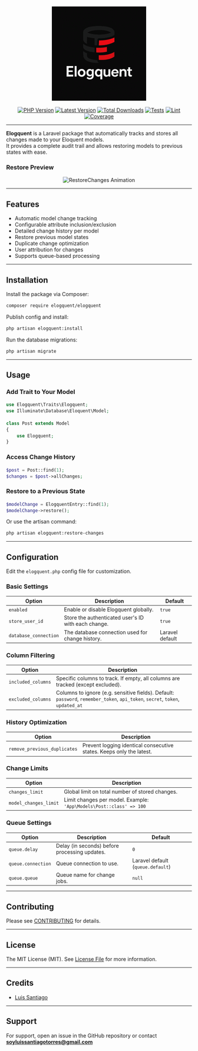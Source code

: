 
<p align="center">
    <img src="assets/logo.png" alt="Elogquent Logo">
</p>

<p align="center">
  <a href="https://packagist.org/packages/luissantiago/elogquent"><img src="https://img.shields.io/packagist/php-v/luissantiago/elogquent" alt="PHP Version"></a>
  <a href="https://packagist.org/packages/luissantiago/elogquent"><img src="https://img.shields.io/packagist/v/luissantiago/elogquent.svg?style=flat-square" alt="Latest Version"></a>
  <a href="https://packagist.org/packages/luissantiago/elogquent"><img src="https://img.shields.io/packagist/dt/luissantiago/elogquent.svg?style=flat-square" alt="Total Downloads"></a>
  <a href="https://github.com/luissantiago/elogquent/actions/workflows/run-tests.yml"><img src="https://github.com/luissantiago/elogquent/actions/workflows/run-tests.yml/badge.svg" alt="Tests"></a>
  <a href="https://github.com/luissantiago/elogquent/actions/workflows/code-quality.yml"><img src="https://github.com/luissantiago/elogquent/actions/workflows/code-quality.yml/badge.svg" alt="Lint"></a>
  <a href="https://github.com/luissantiago/elogquent"><img src="https://img.shields.io/badge/coverage-91%25-brightgreen" alt="Coverage"></a>
</p>

---

**Elogquent** is a Laravel package that automatically tracks and stores all changes made to your Eloquent models.  
It provides a complete audit trail and allows restoring models to previous states with ease.

### Restore Preview

<p align="center">
  <img src="assets/RestoreChanges.gif" alt="RestoreChanges Animation" />
</p>

---

## Features

- Automatic model change tracking
- Configurable attribute inclusion/exclusion
- Detailed change history per model
- Restore previous model states
- Duplicate change optimization
- User attribution for changes
- Supports queue-based processing

---

## Installation

Install the package via Composer:

```bash
composer require elogquent/elogquent
```

Publish config and install:

```bash
php artisan elogquent:install
```

Run the database migrations:

```bash
php artisan migrate
```

---

## Usage

### Add Trait to Your Model

```php
use Elogquent\Traits\Elogquent;
use Illuminate\Database\Eloquent\Model;

class Post extends Model
{
    use Elogquent;
}
```

### Access Change History

```php
$post = Post::find(1);
$changes = $post->allChanges;
```

### Restore to a Previous State

```php
$modelChange = ElogquentEntry::find(1);
$modelChange->restore();
```

Or use the artisan command:

```bash
php artisan elogquent:restore-changes
```

---

## Configuration

Edit the `elogquent.php` config file for customization.

### Basic Settings

| Option                | Description                                         | Default           |
|-----------------------|-----------------------------------------------------|-------------------|
| `enabled`             | Enable or disable Elogquent globally.               | `true`            |
| `store_user_id`       | Store the authenticated user's ID with each change. | `true`            |
| `database_connection` | The database connection used for change history.    | Laravel default   |

### Column Filtering

| Option             | Description                                                                                                                 |
|--------------------|-----------------------------------------------------------------------------------------------------------------------------|
| `included_columns` | Specific columns to track. If empty, all columns are tracked (except excluded).                                             |
| `excluded_columns` | Columns to ignore (e.g. sensitive fields). Default: `password`, `remember_token`, `api_token`, `secret`, `token`, `updated_at` |

### History Optimization

| Option                       | Description                                                        |
|------------------------------|--------------------------------------------------------------------|
| `remove_previous_duplicates` | Prevent logging identical consecutive states. Keeps only the latest. |

### Change Limits

| Option                | Description                                                                                   |
|-----------------------|-----------------------------------------------------------------------------------------------|
| `changes_limit`       | Global limit on total number of stored changes.                                               |
| `model_changes_limit` | Limit changes per model. Example: `'App\Models\Post::class' => 100`                         |

### Queue Settings

| Option             | Description                                   | Default                             |
|--------------------|-----------------------------------------------|-------------------------------------|
| `queue.delay`      | Delay (in seconds) before processing updates. | `0`                                 |
| `queue.connection` | Queue connection to use.                      | Laravel default (`queue.default`)   |
| `queue.queue`      | Queue name for change jobs.                   | `null`                              |

---

## Contributing

Please see [CONTRIBUTING](CONTRIBUTING.md) for details.

---

## License

The MIT License (MIT). See [License File](LICENSE.md) for more information.

---

## Credits

- [Luis Santiago](https://github.com/luissantiago)

---

## Support

For support, open an issue in the GitHub repository or contact  
**soyluissantiagotorres@gmail.com**
